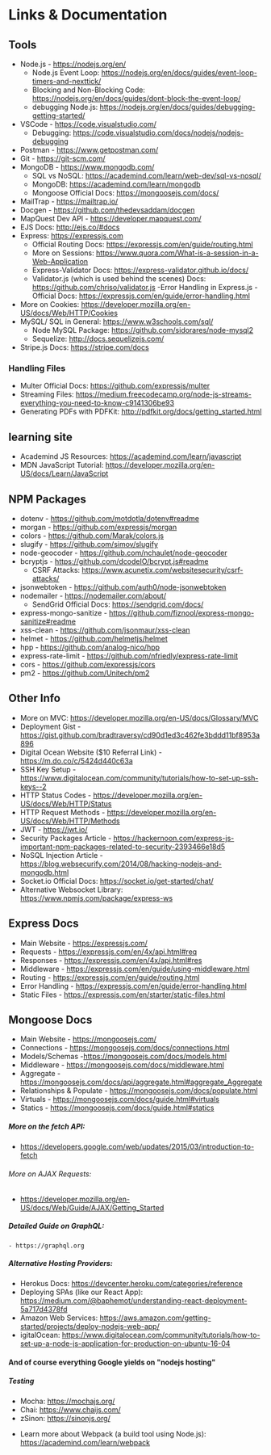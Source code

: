 # Links & Documentation

## Tools

- Node.js - https://nodejs.org/en/
  - Node.js Event Loop: https://nodejs.org/en/docs/guides/event-loop-timers-and-nexttick/
  - Blocking and Non-Blocking Code: https://nodejs.org/en/docs/guides/dont-block-the-event-loop/
  - debugging Node.js: https://nodejs.org/en/docs/guides/debugging-getting-started/
- VSCode - https://code.visualstudio.com/
  - Debugging: https://code.visualstudio.com/docs/nodejs/nodejs-debugging
- Postman - https://www.getpostman.com/
- Git - https://git-scm.com/
- MongoDB - https://www.mongodb.com/
  - SQL vs NoSQL: https://academind.com/learn/web-dev/sql-vs-nosql/
  - MongoDB: https://academind.com/learn/mongodb
  - Mongoose Official Docs: https://mongoosejs.com/docs/
- MailTrap - https://mailtrap.io/
- Docgen - https://github.com/thedevsaddam/docgen
- MapQuest Dev API - https://developer.mapquest.com/
- EJS Docs: http://ejs.co/#docs
- Express: https://expressjs.com
  - Official Routing Docs: https://expressjs.com/en/guide/routing.html
  - More on Sessions: https://www.quora.com/What-is-a-session-in-a-Web-Application
  - Express-Validator Docs: https://express-validator.github.io/docs/
  - Validator.js (which is used behind the scenes) Docs: https://github.com/chriso/validator.js
    -Error Handling in Express.js - Official Docs: https://expressjs.com/en/guide/error-handling.html
- More on Cookies: https://developer.mozilla.org/en-US/docs/Web/HTTP/Cookies
- MySQL/ SQL in General: https://www.w3schools.com/sql/
  - Node MySQL Package: https://github.com/sidorares/node-mysql2
  - Sequelize: http://docs.sequelizejs.com/
- Stripe.js Docs: https://stripe.com/docs

### Handling Files

- Multer Official Docs: https://github.com/expressjs/multer
- Streaming Files: https://medium.freecodecamp.org/node-js-streams-everything-you-need-to-know-c9141306be93
- Generating PDFs with PDFKit: http://pdfkit.org/docs/getting_started.html

## learning site

- Academind JS Resources: https://academind.com/learn/javascript
- MDN JavaScript Tutorial: https://developer.mozilla.org/en-US/docs/Learn/JavaScript

## NPM Packages

- dotenv - https://github.com/motdotla/dotenv#readme
- morgan - https://github.com/expressjs/morgan
- colors - https://github.com/Marak/colors.js
- slugify - https://github.com/simov/slugify
- node-geocoder - https://github.com/nchaulet/node-geocoder
- bcryptjs - https://github.com/dcodeIO/bcrypt.js#readme
  - CSRF Attacks: https://www.acunetix.com/websitesecurity/csrf-attacks/
- jsonwebtoken - https://github.com/auth0/node-jsonwebtoken
- nodemailer - https://nodemailer.com/about/
  - SendGrid Official Docs: https://sendgrid.com/docs/
- express-mongo-sanitize - https://github.com/fiznool/express-mongo-sanitize#readme
- xss-clean - https://github.com/jsonmaur/xss-clean
- helmet - https://github.com/helmetjs/helmet
- hpp - https://github.com/analog-nico/hpp
- express-rate-limit - https://github.com/nfriedly/express-rate-limit
- cors - https://github.com/expressjs/cors
- pm2 - https://github.com/Unitech/pm2

## Other Info

- More on MVC: https://developer.mozilla.org/en-US/docs/Glossary/MVC
- Deployment Gist - https://gist.github.com/bradtraversy/cd90d1ed3c462fe3bddd11bf8953a896
- Digital Ocean Website (\$10 Referral Link) - https://m.do.co/c/5424d440c63a
- SSH Key Setup - https://www.digitalocean.com/community/tutorials/how-to-set-up-ssh-keys--2
- HTTP Status Codes - https://developer.mozilla.org/en-US/docs/Web/HTTP/Status
- HTTP Request Methods - https://developer.mozilla.org/en-US/docs/Web/HTTP/Methods
- JWT - https://jwt.io/
- Security Packages Article - https://hackernoon.com/express-js-important-npm-packages-related-to-security-2393466e18d5
- NoSQL Injection Article - https://blog.websecurify.com/2014/08/hacking-nodejs-and-mongodb.html
- Socket.io Official Docs: https://socket.io/get-started/chat/
- Alternative Websocket Library: https://www.npmjs.com/package/express-ws

## Express Docs

- Main Website - https://expressjs.com/
- Requests - https://expressjs.com/en/4x/api.html#req
- Responses - https://expressjs.com/en/4x/api.html#res
- Middleware - https://expressjs.com/en/guide/using-middleware.html
- Routing - https://expressjs.com/en/guide/routing.html
- Error Handling - https://expressjs.com/en/guide/error-handling.html
- Static Files - https://expressjs.com/en/starter/static-files.html

## Mongoose Docs

- Main Website - https://mongoosejs.com/
- Connections - https://mongoosejs.com/docs/connections.html
- Models/Schemas -https://mongoosejs.com/docs/models.html
- Middleware - https://mongoosejs.com/docs/middleware.html
- Aggregate - https://mongoosejs.com/docs/api/aggregate.html#aggregate_Aggregate
- Relationships & Populate - https://mongoosejs.com/docs/populate.html
- Virtuals - https://mongoosejs.com/docs/guide.html#virtuals
- Statics - https://mongoosejs.com/docs/guide.html#statics

##### More on the fetch API:

- https://developers.google.com/web/updates/2015/03/introduction-to-fetch

###### More on AJAX Requests:

- https://developer.mozilla.org/en-US/docs/Web/Guide/AJAX/Getting_Started

##### Detailed Guide on GraphQL:

    - https://graphql.org

##### Alternative Hosting Providers:

- Herokus Docs: https://devcenter.heroku.com/categories/reference
- Deploying SPAs (like our React App): https://medium.com/@baphemot/understanding-react-deployment-5a717d4378fd
- Amazon Web Services: https://aws.amazon.com/getting-started/projects/deploy-nodejs-web-app/
- igitalOcean: https://www.digitalocean.com/community/tutorials/how-to-set-up-a-node-js-application-for-production-on-ubuntu-16-04

#### And of course everything Google yields on "nodejs hosting"

##### Testing

- Mocha: https://mochajs.org/
- Chai: https://www.chaijs.com/
- zSinon: https://sinonjs.org/

* Learn more about Webpack (a build tool using Node.js): https://academind.com/learn/webpack
